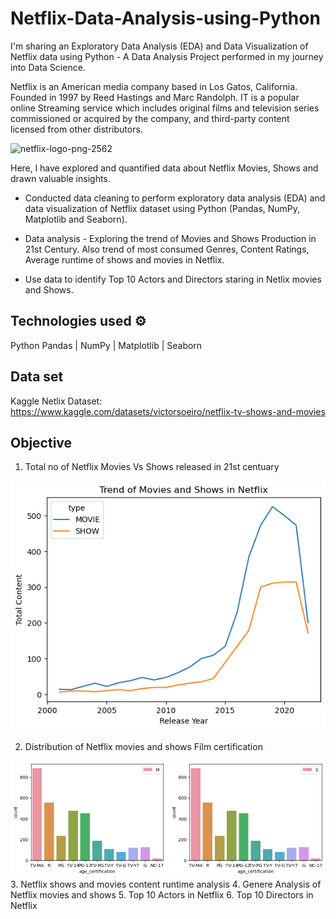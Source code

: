 # Netflix-Data-Analysis-using-Python

I'm sharing an Exploratory Data Analysis (EDA) and Data Visualization of Netflix data using Python - A Data Analysis Project performed in my journey into Data Science.

Netflix is an American media company based in Los Gatos, California. Founded in 1997 by Reed Hastings and Marc Randolph. IT is a popular online Streaming service which includes original films and television series commissioned or acquired by the company, and third-party content licensed from other distributors. 

![netflix-logo-png-2562](https://user-images.githubusercontent.com/125726682/228943665-3279385b-e53c-4261-aa26-2a8df2ac0020.png)

Here, l have explored and quantified data about Netflix Movies, Shows and drawn valuable insights.

* Conducted data cleaning to perform exploratory data analysis (EDA) and data visualization of Netflix dataset using Python (Pandas, NumPy, Matplotlib and Seaborn).

* Data analysis - Exploring the trend of Movies and Shows Production in 21st Century. Also trend of most consumed Genres, Content Ratings, Average runtime of shows and movies in Netflix.

* Use data to identify Top 10 Actors and Directors staring in Netlix movies and Shows.

## Technologies used ⚙️

  Python
  Pandas | NumPy | Matplotlib | Seaborn
  
## Data set
Kaggle Netlix Dataset:
https://www.kaggle.com/datasets/victorsoeiro/netflix-tv-shows-and-movies

## Objective

1. Total no of Netflix Movies Vs Shows released in 21st centuary

[![Alt Text](1.png)](https://www.kaggle.com/code/sangeetharavikumar/netflixanalysis/notebook)

2. Distribution of Netflix movies and shows Film certification 

[![Alt Text](2.png)](https://www.kaggle.com/code/sangeetharavikumar/netflixanalysis/notebook)
3. Netflix shows and movies content runtime analysis
4. Genere Analysis of Netflix movies and shows
5. Top 10 Actors in Netflix
6. Top 10 Directors in Netflix
